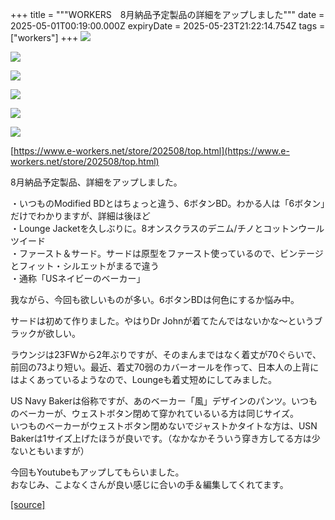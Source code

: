 +++
title = """WORKERS　8月納品予定製品の詳細をアップしました"""
date = 2025-05-01T00:19:00.000Z
expiryDate = 2025-05-23T21:22:14.754Z
tags = ["workers"]
+++
[![](https://blogger.googleusercontent.com/img/b/R29vZ2xl/AVvXsEjfd3XYHC7uAxGgeor5aoD1DIKrD37NNkHa_VoBUWItES9FCbpc0dr7jvG6lduNXIG60IVgIyb11GkOTMcnm3ztrhoYDiA02FZmOzLenC_uVqBBKv7ATVwLE0kiYLaISK2tYRXBe7kY7IUlp8sUrXw7YezedqUROGH-1b_d62VF0gcS2TUUnyzJsKol2wc/s320/top7.jpg)](https://blogger.googleusercontent.com/img/b/R29vZ2xl/AVvXsEjfd3XYHC7uAxGgeor5aoD1DIKrD37NNkHa_VoBUWItES9FCbpc0dr7jvG6lduNXIG60IVgIyb11GkOTMcnm3ztrhoYDiA02FZmOzLenC_uVqBBKv7ATVwLE0kiYLaISK2tYRXBe7kY7IUlp8sUrXw7YezedqUROGH-1b_d62VF0gcS2TUUnyzJsKol2wc/s1125/top7.jpg)

  

[![](https://blogger.googleusercontent.com/img/b/R29vZ2xl/AVvXsEiiyKTTw1lDw5iX9GOrfa_tCUJaKm_q3i39DwoILI-YqLLRoSx_OY4-Fni3MoVcrYFwX1gneIqgp5UAbgiA9aIqg2_BEhM-XqmXq87InkYev_Y-Rr8rkNC9mCOzulUpvU949XyQOCqMdIGfTkCKUAzFyM7lcdGXvcthSE5mwFidYzVsNBc2m4c8v__pZ48/s320/top6.jpg)](https://blogger.googleusercontent.com/img/b/R29vZ2xl/AVvXsEiiyKTTw1lDw5iX9GOrfa_tCUJaKm_q3i39DwoILI-YqLLRoSx_OY4-Fni3MoVcrYFwX1gneIqgp5UAbgiA9aIqg2_BEhM-XqmXq87InkYev_Y-Rr8rkNC9mCOzulUpvU949XyQOCqMdIGfTkCKUAzFyM7lcdGXvcthSE5mwFidYzVsNBc2m4c8v__pZ48/s1125/top6.jpg)

  

[![](https://blogger.googleusercontent.com/img/b/R29vZ2xl/AVvXsEgl90H6zEsm45sqOdW6K3jh9vlV2JVP8mV9ZrUWoOkCxsGOVqrz8ikndQtoEHnUGM9xX-KevpcIWhlpASkGh5q7KWxUm-FwHNCT8nu4U-kwvjwqDfONM14AH6NzRRKAHYyD2Cw1G7y_ND6f8ViOEEHxRvjkdYMM55x2xInFF_YGWr-ftSiELuIVc-Nmgv4/s320/top5.jpg)](https://blogger.googleusercontent.com/img/b/R29vZ2xl/AVvXsEgl90H6zEsm45sqOdW6K3jh9vlV2JVP8mV9ZrUWoOkCxsGOVqrz8ikndQtoEHnUGM9xX-KevpcIWhlpASkGh5q7KWxUm-FwHNCT8nu4U-kwvjwqDfONM14AH6NzRRKAHYyD2Cw1G7y_ND6f8ViOEEHxRvjkdYMM55x2xInFF_YGWr-ftSiELuIVc-Nmgv4/s1125/top5.jpg)

  

[![](https://blogger.googleusercontent.com/img/b/R29vZ2xl/AVvXsEhC1jOjw22tvu6EFFKo_TR0hkAnL2yW42GdB2VsvCWaS5plUf9ZkwRIGQbYL_FXQU4vzF2BdjiucMNzMXckuCV7Iwuk-1du008XcVsKGhSE3QDnPZLE8ih7Y_jIJzJ4xwOEs_c87dr0OkmxYhmvKpe95MxLMmBaxQZKkETi8fEf34shf-bI9TlP19LMiBI/s320/top4.jpg)](https://blogger.googleusercontent.com/img/b/R29vZ2xl/AVvXsEhC1jOjw22tvu6EFFKo_TR0hkAnL2yW42GdB2VsvCWaS5plUf9ZkwRIGQbYL_FXQU4vzF2BdjiucMNzMXckuCV7Iwuk-1du008XcVsKGhSE3QDnPZLE8ih7Y_jIJzJ4xwOEs_c87dr0OkmxYhmvKpe95MxLMmBaxQZKkETi8fEf34shf-bI9TlP19LMiBI/s1125/top4.jpg)

  

[![](https://blogger.googleusercontent.com/img/b/R29vZ2xl/AVvXsEiw04GJNHe3xPPFYvlX8lfR0mHVdz18NhybAJKCL4yVDiqOaQ9c6weq-cjo3_0vWeBSNyX1xoIHv3wSPgM5v2Lk-0b8H-4LxCyTbFzT8xzFvrunTa_MXvjraa-qavEbKJdt7EFl-j_tx2e4cxYaIQTPRXVZJXSbeMumueLwfHHp1VxinGM8EhUZYbhjY2s/s320/top3.jpg)](https://blogger.googleusercontent.com/img/b/R29vZ2xl/AVvXsEiw04GJNHe3xPPFYvlX8lfR0mHVdz18NhybAJKCL4yVDiqOaQ9c6weq-cjo3_0vWeBSNyX1xoIHv3wSPgM5v2Lk-0b8H-4LxCyTbFzT8xzFvrunTa_MXvjraa-qavEbKJdt7EFl-j_tx2e4cxYaIQTPRXVZJXSbeMumueLwfHHp1VxinGM8EhUZYbhjY2s/s1125/top3.jpg)

  

[![](https://blogger.googleusercontent.com/img/b/R29vZ2xl/AVvXsEhqg-8c-dvge47vyNjJWmuNW-7TnffZH8lzR82b7PVNk3xSvZn7fC-PpeuWoAVDid__TCSddr0T7g-ljVgNmY4jycDhJjQws6I_QAZoXQ51VRhYs9EsXB_6FMQZQO2LoVKn2f-Pd6DCg-02R3KwBl6Pwuk7h2V3udAtFEFe_5VgYp1Xez-H7O_ia9T1pEo/s320/top2.jpg)](https://blogger.googleusercontent.com/img/b/R29vZ2xl/AVvXsEhqg-8c-dvge47vyNjJWmuNW-7TnffZH8lzR82b7PVNk3xSvZn7fC-PpeuWoAVDid__TCSddr0T7g-ljVgNmY4jycDhJjQws6I_QAZoXQ51VRhYs9EsXB_6FMQZQO2LoVKn2f-Pd6DCg-02R3KwBl6Pwuk7h2V3udAtFEFe_5VgYp1Xez-H7O_ia9T1pEo/s1125/top2.jpg)

  

  

[https://www.e-workers.net/store/202508/top.html](https://www.e-workers.net/store/202508/top.html)

8月納品予定製品、詳細をアップしました。

・いつものModified BDとはちょっと違う、6ボタンBD。わかる人は「6ボタン」だけでわかりますが、詳細は後ほど  
・Lounge Jacketを久しぶりに。8オンスクラスのデニム/チノとコットンウールツイード  
・ファースト＆サード。サードは原型をファースト使っているので、ビンテージとフィット・シルエットがまるで違う  
・通称「USネイビーのベーカー」

  

我ながら、今回も欲しいものが多い。6ボタンBDは何色にするか悩み中。

サードは初めて作りました。やはりDr Johnが着てたんではないかな～というブラックが欲しい。

ラウンジは23FWから2年ぶりですが、そのまんまではなく着丈が70ぐらいで、前回の73より短い。最近、着丈70弱のカバーオールを作って、日本人の上背にはよくあっているようなので、Loungeも着丈短めにしてみました。

US Navy Bakerは俗称ですが、あのベーカー「風」デザインのパンツ。いつものベーカーが、ウェストボタン閉めて穿かれているいる方は同じサイズ。  
いつものベーカーがウェストボタン閉めないでジャストかタイトな方は、USN Bakerは1サイズ上げたほうが良いです。（なかなかそういう穿き方してる方は少ないともいますが）

  

今回もYoutubeもアップしてもらいました。  
おなじみ、こよなくさんが良い感じに合いの手＆編集してくれてます。

[[source]](https://eworkers.blogspot.com/2025/05/workers8.html)
